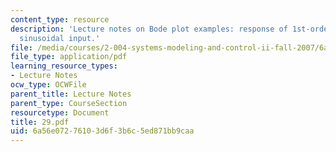 ```yaml
---
content_type: resource
description: 'Lecture notes on Bode plot examples: response of 1st-order system to
  sinusoidal input.'
file: /media/courses/2-004-systems-modeling-and-control-ii-fall-2007/6a56e07276103d6f3b6c5ed871bb9caa_29.pdf
file_type: application/pdf
learning_resource_types:
- Lecture Notes
ocw_type: OCWFile
parent_title: Lecture Notes
parent_type: CourseSection
resourcetype: Document
title: 29.pdf
uid: 6a56e072-7610-3d6f-3b6c-5ed871bb9caa
---
```


